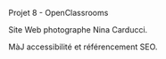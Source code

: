 Projet 8 - OpenClassrooms

Site Web photographe Nina Carducci.

MàJ accessibilité et référencement SEO.